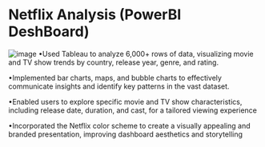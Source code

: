 # Netflix Analysis (PowerBI DeshBoard)

![image](https://github.com/user-attachments/assets/80da6907-9d20-4a77-a3e3-18303fa40e1c)
•Used Tableau to analyze 6,000+ rows of data, visualizing movie and TV show trends by country, release year, genre, and rating.

•Implemented bar charts, maps, and bubble charts to effectively communicate insights and identify key patterns in the vast dataset.

•Enabled users to explore specific movie and TV show characteristics, including release date, duration, and cast, for a tailored viewing experience

•Incorporated the Netflix color scheme to create a visually appealing and branded presentation, improving dashboard aesthetics and storytelling
